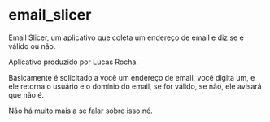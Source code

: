# email_slicer
Email Slicer, um aplicativo que coleta um endereço de email e diz se é válido ou não.

Aplicativo produzido por Lucas Rocha.

Basicamente é solicitado a você um endereço de email, você digita um, e ele retorna o usuário e o domínio do email, se for válido, se não, ele avisará que não é.

Não há muito mais a se falar sobre isso né.
